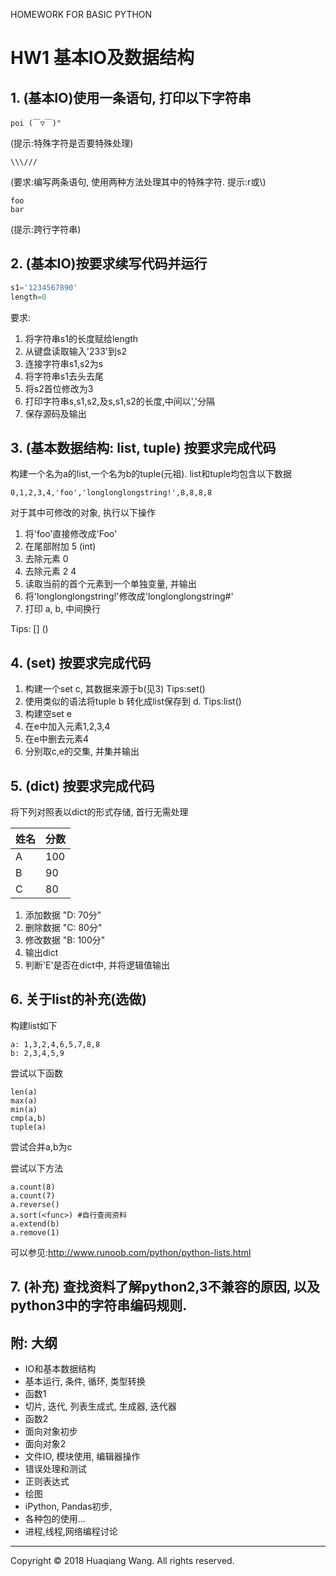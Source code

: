 HOMEWORK FOR BASIC PYTHON
# HW1 基本IO及数据结构

## 1. (基本IO)使用一条语句, 打印以下字符串

```
poi (￣▽￣)"
```
(提示:特殊字符是否要特殊处理)

```
\\\///
```
(要求:编写两条语句, 使用两种方法处理其中的特殊字符. 提示:r或\\)

```
foo
bar

```
(提示:跨行字符串)

## 2. (基本IO)按要求续写代码并运行

```python
s1='1234567890'
length=0
```
要求:

1. 将字符串s1的长度赋给length
1. 从键盘读取输入'233'到s2
1. 连接字符串s1,s2为s
1. 将字符串s1去头去尾
1. 将s2首位修改为3
1. 打印字符串s,s1,s2,及s,s1,s2的长度,中间以','分隔
1. 保存源码及输出

## 3. (基本数据结构: list, tuple) 按要求完成代码

构建一个名为a的list,一个名为b的tuple(元祖). list和tuple均包含以下数据
```
0,1,2,3,4,'foo','longlonglongstring!',8,8,8,8
```
对于其中可修改的对象, 执行以下操作

1. 将'foo'直接修改成'Foo'
2. 在尾部附加 5 (int)
3. 去除元素 0
4. 去除元素 2 4
5. 读取当前的首个元素到一个单独变量, 并输出
5. 将'longlonglongstring!'修改成'longlonglongstring#'
6. 打印 a, b, 中间换行

Tips: [] ()

## 4. (set) 按要求完成代码

1. 构建一个set c, 其数据来源于b(见3) Tips:set()
1. 使用类似的语法将tuple b 转化成list保存到 d. Tips:list()
1. 构建空set e
1. 在e中加入元素1,2,3,4
1. 在e中删去元素4
1. 分别取c,e的交集, 并集并输出

## 5. (dict) 按要求完成代码

将下列对照表以dict的形式存储, 首行无需处理

姓名|分数
-|-
A|100
B|90
C|80

1. 添加数据 "D: 70分"
1. 删除数据 "C: 80分"
1. 修改数据 "B: 100分"
1. 输出dict
1. 判断'E'是否在dict中, 并将逻辑值输出

## 6. 关于list的补充(选做)

构建list如下

```
a: 1,3,2,4,6,5,7,8,8
b: 2,3,4,5,9
```

尝试以下函数
```
len(a)
max(a)
min(a)
cmp(a,b)
tuple(a)
```

尝试合并a,b为c


尝试以下方法
```
a.count(8)
a.count(7)
a.reverse()
a.sort(<func>) #自行查阅资料
a.extend(b)
a.remove(1)
```

可以参见:http://www.runoob.com/python/python-lists.html

## 7. (补充) 查找资料了解python2,3不兼容的原因, 以及python3中的字符串编码规则.

## 附: 大纲

* IO和基本数据结构
* 基本运行, 条件, 循环, 类型转换
* 函数1
* 切片, 迭代, 列表生成式, 生成器, 迭代器
* 函数2
* 面向对象初步
* 面向对象2
* 文件IO, 模块使用, 编辑器操作
* 错误处理和测试
* 正则表达式
* 绘图
* iPython, Pandas初步, 
* 各种包的使用...
* 进程,线程,网络编程讨论

***
Copyright © 2018 Huaqiang Wang. All rights reserved. 